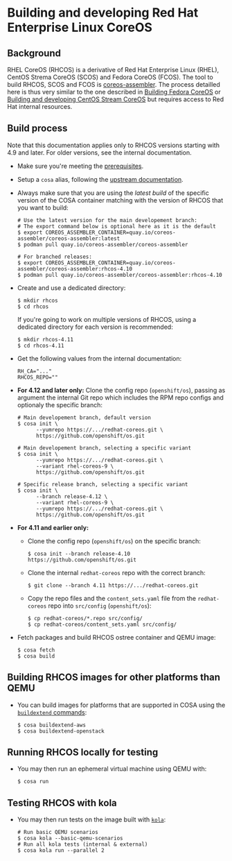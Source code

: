 # Building and developing Red Hat Enterprise Linux CoreOS

## Background

RHEL CoreOS (RHCOS) is a derivative of Red Hat Enterprise Linux (RHEL), CentOS
Strema CoreOS (SCOS) and Fedora CoreOS (FCOS). The tool to build RHCOS, SCOS
and FCOS is [coreos-assembler]. The process detailled here is thus very similar
to the one described in [Building Fedora CoreOS] or [Building and developing
CentOS Stream CoreOS](development-scos.md) but requires access to Red Hat
internal resources.

## Build process

Note that this documentation applies only to RHCOS versions starting with 4.9
and later. For older versions, see the internal documentation.

- Make sure you're meeting the [prerequisites].

- Setup a `cosa` alias, following the [upstream documentation][cosa-alias].

- Always make sure that you are using the *latest build* of the specific
  version of the COSA container matching with the version of RHCOS that you
  want to build:
  ```
  # Use the latest version for the main developement branch:
  # The export command below is optional here as it is the default
  $ export COREOS_ASSEMBLER_CONTAINER=quay.io/coreos-assembler/coreos-assembler:latest
  $ podman pull quay.io/coreos-assembler/coreos-assembler

  # For branched releases:
  $ export COREOS_ASSEMBLER_CONTAINER=quay.io/coreos-assembler/coreos-assembler:rhcos-4.10
  $ podman pull quay.io/coreos-assembler/coreos-assembler:rhcos-4.10
  ```

- Create and use a dedicated directory:
  ```
  $ mkdir rhcos
  $ cd rhcos
  ```
  If you're going to work on multiple versions of RHCOS, using a dedicated
  directory for each version is recommended:
  ```
  $ mkdir rhcos-4.11
  $ cd rhcos-4.11
  ```

- Get the following values from the internal documentation:
  ```
  RH_CA="..."
  RHCOS_REPO=""
  ```

- **For 4.12 and later only:** Clone the config repo (`openshift/os`), passing
  as argument the internal Git repo which includes the RPM repo configs and
  optionaly the specific branch:
  ```
  # Main developement branch, default version
  $ cosa init \
        --yumrepo https://.../redhat-coreos.git \
        https://github.com/openshift/os.git

  # Main developement branch, selecting a specific variant
  $ cosa init \
        --yumrepo https://.../redhat-coreos.git \
        --variant rhel-coreos-9 \
        https://github.com/openshift/os.git

  # Specific release branch, selecting a specific variant
  $ cosa init \
        --branch release-4.12 \
        --variant rhel-coreos-9 \
        --yumrepo https://.../redhat-coreos.git \
        https://github.com/openshift/os.git
  ```

- **For 4.11 and earlier only:**
  - Clone the config repo (`openshift/os`) on the specific branch:
    ```
    $ cosa init --branch release-4.10 https://github.com/openshift/os.git
    ```
  - Clone the internal `redhat-coreos` repo with the correct branch:
    ```
    $ git clone --branch 4.11 https://.../redhat-coreos.git
    ```
  - Copy the repo files and the `content_sets.yaml` file from the
    `redhat-coreos` repo into `src/config` (`openshift/os`):
    ```
    $ cp redhat-coreos/*.repo src/config/
    $ cp redhat-coreos/content_sets.yaml src/config/
    ```

- Fetch packages and build RHCOS ostree container and QEMU image:
  ```
  $ cosa fetch
  $ cosa build
  ```

## Building RHCOS images for other platforms than QEMU

- You can build images for platforms that are supported in COSA using the
  [`buildextend` commands][buildextend]:
  ```
  $ cosa buildextend-aws
  $ cosa buildextend-openstack
  ```

## Running RHCOS locally for testing

- You may then run an ephemeral virtual machine using QEMU with:
  ```
  $ cosa run
  ```

## Testing RHCOS with kola

- You may then run tests on the image built with [`kola`][kola]:
  ```
  # Run basic QEMU scenarios
  $ cosa kola --basic-qemu-scenarios
  # Run all kola tests (internal & external)
  $ cosa kola run --parallel 2
  ```

[coreos-assembler]: https://github.com/coreos/coreos-assembler/
[Building Fedora CoreOS]: https://coreos.github.io/coreos-assembler/building-fcos/
[prerequisites]: https://coreos.github.io/coreos-assembler/building-fcos/#getting-started---prerequisites
[cosa-alias]: https://coreos.github.io/coreos-assembler/building-fcos/#define-a-bash-alias-to-run-cosa
[buildextend]: https://coreos.github.io/coreos-assembler/cosa/#buildextend-commands
[kola]: https://coreos.github.io/coreos-assembler/kola/

